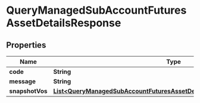 

# QueryManagedSubAccountFuturesAssetDetailsResponse


## Properties

| Name | Type | Description | Notes |
|------------ | ------------- | ------------- | -------------|
|**code** | **String** |  |  [optional] |
|**message** | **String** |  |  [optional] |
|**snapshotVos** | [**List&lt;QueryManagedSubAccountFuturesAssetDetailsResponseSnapshotVosInner&gt;**](QueryManagedSubAccountFuturesAssetDetailsResponseSnapshotVosInner.md) |  |  [optional] |



